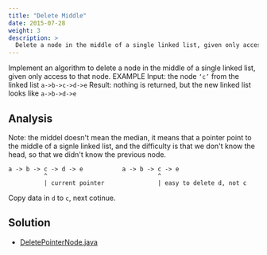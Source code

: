 ```yaml
---
title: "Delete Middle"
date: 2015-07-28
weight: 3
description: >
  Delete a node in the middle of a single linked list, given only access to that node
---
```


Implement an algorithm to delete a node in the middle of a single linked list, given only access to that node.
EXAMPLE
Input: the node `‘c’` from the linked list `a->b->c->d->e`
Result: nothing is returned, but the new linked list looks like `a->b->d->e`

## Analysis

Note: the middel doesn't mean the median, it means that a pointer point to the middle of a signle linked list, and the difficulty is that we don't know the head, so that we didn't know the previous node.

    a -> b -> c -> d -> e           a -> b -> c -> e
              ^                               ^
              | current pointer               | easy to delete d, not c

Copy data in `d` to `c`, next cotinue.

## Solution

+ [DeletePointerNode.java](DeletePointerNode.java)
